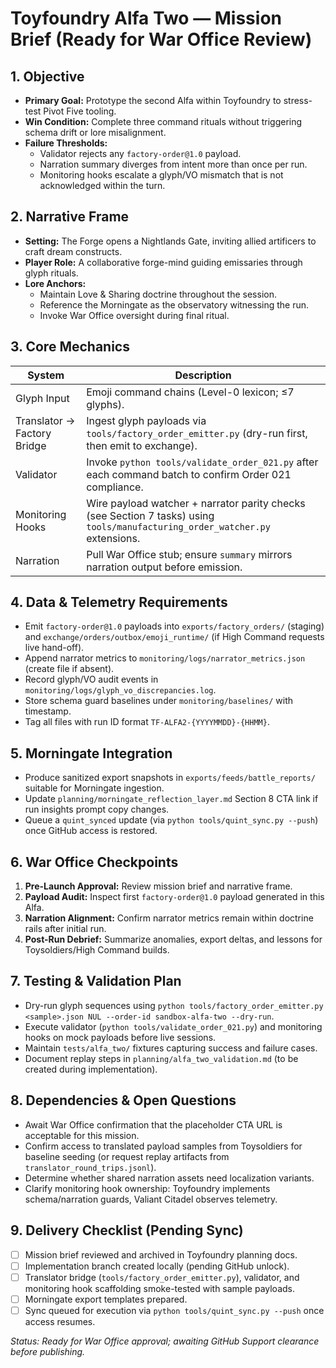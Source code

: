 # Toyfoundry Alfa Two — Mission Brief (Ready for War Office Review)

## 1. Objective

- **Primary Goal:** Prototype the second Alfa within Toyfoundry to stress-test Pivot Five tooling.
- **Win Condition:** Complete three command rituals without triggering schema drift or lore misalignment.
- **Failure Thresholds:**
  - Validator rejects any `factory-order@1.0` payload.
  - Narration summary diverges from intent more than once per run.
  - Monitoring hooks escalate a glyph/VO mismatch that is not acknowledged within the turn.

## 2. Narrative Frame

- **Setting:** The Forge opens a Nightlands Gate, inviting allied artificers to craft dream constructs.
- **Player Role:** A collaborative forge-mind guiding emissaries through glyph rituals.
- **Lore Anchors:**
  - Maintain Love & Sharing doctrine throughout the session.
  - Reference the Morningate as the observatory witnessing the run.
  - Invoke War Office oversight during final ritual.

## 3. Core Mechanics

| System | Description |
| --- | --- |
| Glyph Input | Emoji command chains (Level-0 lexicon; ≤7 glyphs). |
| Translator → Factory Bridge | Ingest glyph payloads via `tools/factory_order_emitter.py` (dry-run first, then emit to exchange). |
| Validator | Invoke `python tools/validate_order_021.py` after each command batch to confirm Order 021 compliance. |
| Monitoring Hooks | Wire payload watcher + narrator parity checks (see Section 7 tasks) using `tools/manufacturing_order_watcher.py` extensions. |
| Narration | Pull War Office stub; ensure `summary` mirrors narration output before emission. |

## 4. Data & Telemetry Requirements

- Emit `factory-order@1.0` payloads into `exports/factory_orders/` (staging) and `exchange/orders/outbox/emoji_runtime/` (if High Command requests live hand-off).
- Append narrator metrics to `monitoring/logs/narrator_metrics.json` (create file if absent).
- Record glyph/VO audit events in `monitoring/logs/glyph_vo_discrepancies.log`.
- Store schema guard baselines under `monitoring/baselines/` with timestamp.
- Tag all files with run ID format `TF-ALFA2-{YYYYMMDD}-{HHMM}`.

## 5. Morningate Integration

- Produce sanitized export snapshots in `exports/feeds/battle_reports/` suitable for Morningate ingestion.
- Update `planning/morningate_reflection_layer.md` Section 8 CTA link if run insights prompt copy changes.
- Queue a `quint_synced` update (via `python tools/quint_sync.py --push`) once GitHub access is restored.

## 6. War Office Checkpoints

1. **Pre-Launch Approval:** Review mission brief and narrative frame.
2. **Payload Audit:** Inspect first `factory-order@1.0` payload generated in this Alfa.
3. **Narration Alignment:** Confirm narrator metrics remain within doctrine rails after initial run.
4. **Post-Run Debrief:** Summarize anomalies, export deltas, and lessons for Toysoldiers/High Command builds.

## 7. Testing & Validation Plan

- Dry-run glyph sequences using `python tools/factory_order_emitter.py <sample>.json NUL --order-id sandbox-alfa-two --dry-run`.
- Execute validator (`python tools/validate_order_021.py`) and monitoring hooks on mock payloads before live sessions.
- Maintain `tests/alfa_two/` fixtures capturing success and failure cases.
- Document replay steps in `planning/alfa_two_validation.md` (to be created during implementation).

## 8. Dependencies & Open Questions

- Await War Office confirmation that the placeholder CTA URL is acceptable for this mission.
- Confirm access to translated payload samples from Toysoldiers for baseline seeding (or request replay artifacts from `translator_round_trips.jsonl`).
- Determine whether shared narration assets need localization variants.
- Clarify monitoring hook ownership: Toyfoundry implements schema/narration guards, Valiant Citadel observes telemetry.

## 9. Delivery Checklist (Pending Sync)

- [ ] Mission brief reviewed and archived in Toyfoundry planning docs.
- [ ] Implementation branch created locally (pending GitHub unlock).
- [ ] Translator bridge (`tools/factory_order_emitter.py`), validator, and monitoring hook scaffolding smoke-tested with sample payloads.
- [ ] Morningate export templates prepared.
- [ ] Sync queued for execution via `python tools/quint_sync.py --push` once access resumes.

*Status: Ready for War Office approval; awaiting GitHub Support clearance before publishing.*
